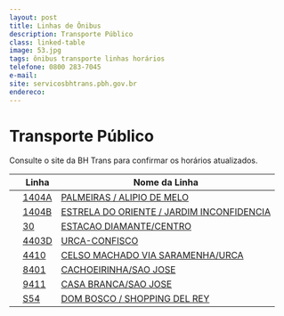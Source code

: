 ```yaml
---
layout: post
title: Linhas de Ônibus
description: Transporte Público
class: linked-table
image: 53.jpg
tags: ônibus transporte linhas horários
telefone: 0800 283-7045
e-mail: 
site: servicosbhtrans.pbh.gov.br
endereco:
---
```

# Transporte Público

Consulte o site da BH Trans para confirmar os horários atualizados.

| | Linha | Nome da Linha |
|---|---|---|
| <a class="icon alt small fa-search"></a> | [1404A]   | [PALMEIRAS / ALIPIO DE MELO][1404A]                |
| <a class="icon alt small fa-search"></a> | [1404B]   | [ESTRELA DO ORIENTE / JARDIM INCONFIDENCIA][1404B] |
| <a class="icon alt small fa-search"></a> | [30]      | [ESTACAO DIAMANTE/CENTRO][30]                   |
| <a class="icon alt small fa-search"></a> | [4403D]   | [URCA-CONFISCO][4403D]                             |
| <a class="icon alt small fa-search"></a> | [4410]    | [CELSO MACHADO VIA SARAMENHA/URCA][4410]          |
| <a class="icon alt small fa-search"></a> | [8401]    | [CACHOEIRINHA/SAO JOSE][8401]                     |
| <a class="icon alt small fa-search"></a> | [9411]    | [CASA BRANCA/SAO JOSE][9411]                      |
| <a class="icon alt small fa-search"></a> | [S54]     | [DOM BOSCO / SHOPPING DEL REY][S54]              |

[1404A]: http://servicosbhtrans.pbh.gov.br/bhtrans/e-servicos/S01F02-quadroHorarioResultado.asp?linha=1404A
[1404B]: http://servicosbhtrans.pbh.gov.br/bhtrans/e-servicos/S01F02-quadroHorarioResultado.asp?linha=1404B
[30]: http://servicosbhtrans.pbh.gov.br/bhtrans/e-servicos/S01F02-quadroHorarioResultado.asp?linha=30
[4403D]: http://servicosbhtrans.pbh.gov.br/bhtrans/e-servicos/S01F02-quadroHorarioResultado.asp?linha=4403D
[4410]: http://servicosbhtrans.pbh.gov.br/bhtrans/e-servicos/S01F02-quadroHorarioResultado.asp?linha=4410
[8401]: http://servicosbhtrans.pbh.gov.br/bhtrans/e-servicos/S01F02-quadroHorarioResultado.asp?linha=8401
[9411]: http://servicosbhtrans.pbh.gov.br/bhtrans/e-servicos/S01F02-quadroHorarioResultado.asp?linha=9411
[S54]: http://servicosbhtrans.pbh.gov.br/bhtrans/e-servicos/S01F02-quadroHorarioResultado.asp?linha=S54
